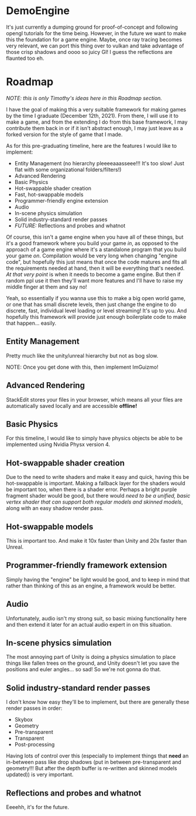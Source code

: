 # DemoEngine

It's just currently a dumping ground for proof-of-concept and following opengl tutorials for the time being. However, in the future we want to make this the foundation for a game engine. Maybe, once ray tracing becomes very relevant, we can port this thing over to vulkan and take advantage of those crisp shadows and oooo so juicy GI! I guess the reflections are flaunted too eh.

# Roadmap
*NOTE: this is only Timothy's ideas here in this Roadmap section.*

I have the goal of making this a very suitable framework for making games by the time I graduate (December 12th, 2021). From there, I will use it to make a game, and from the extending I do from this base framework, I may contribute them back in or if it isn't abstract enough, I may just leave as a forked version for the style of game that I made.

As for this pre-graduating timeline, here are the features I would like to implement:

- Entity Management (no hierarchy pleeeeaaasseee!!! It's too slow! Just flat with some organizational folders/filters!)
- Advanced Rendering
- Basic Physics
- Hot-swappable shader creation
- Fast, hot-swappable models
- Programmer-friendly engine extension
- Audio
- In-scene physics simulation
- Solid industry-standard render passes
- *FUTURE:* Reflections and probes and whatnot

Of course, this isn't a game engine when you have all of these things, but it's a good framework where you build your game *in*, as opposed to the approach of a game engine where it's a standalone program that you build your game *on*. Compilation would be very long when changing "engine code", but hopefully this just means that once the code matures and fits all the requirements needed at hand, then it will be everything that's needed. *At that very point* is when it needs to become a game engine. But then if random ppl use it then they'll want more features and I'll have to raise my middle finger at them and say no!

Yeah, so essentially if you wanna use this to make a big open world game, or one that has small discrete levels, then just change the engine to do discrete, fast, individual level loading or level streaming! It's up to you. And hopefully this framework will provide just enough boilerplate code to make that happen... easily.

## Entity Management

Pretty much like the unity/unreal hierarchy but not as bog slow.

NOTE: Once you get done with this, then implement ImGuizmo!

## Advanced Rendering

StackEdit stores your files in your browser, which means all your files are automatically saved locally and are accessible **offline!**

## Basic Physics

For this timeline, I would like to simply have physics objects be able to be implemented using Nvidia Physx version 4.

## Hot-swappable shader creation

Due to the need to write shaders and make it easy and quick, having this be hot-swappable is important.
Making a fallback layer for the shaders would be important too, when there is a shader error. Perhaps a bright purple fragment shader would be good, but there would *need to be a unified, basic vertex shader that can support both regular models and skinned models*, along with an easy shadow render pass.

## Hot-swappable models

This is important too. And make it 10x faster than Unity and 20x faster than Unreal.

## Programmer-friendly framework extension

Simply having the "engine" be light would be good, and to keep in mind that rather than thinking of this as an engine, a framework would be better.

## Audio

Unfortunately, audio isn't my strong suit, so basic mixing functionality here and then extend it later for an actual audio expert in on this situation.

## In-scene physics simulation

The most annoying part of Unity is doing a physics simulation to place things like fallen trees on the ground, and Unity doesn't let you save the positions and euler angles... so sad! So we're not gonna do that.

## Solid industry-standard render passes

I don't know how easy they'll be to implement, but there are generally these render passes in order:

- Skybox
- Geometry
- Pre-transparent
- Transparent
- Post-processing

Having lots of control over this (especially to implement things that **need** an in-between pass like drop shadows (put in between pre-transparent and geometry!!! But after the depth buffer is re-written and skinned models updated)) is very important.

## Reflections and probes and whatnot

Eeeehh, it's for the future.
